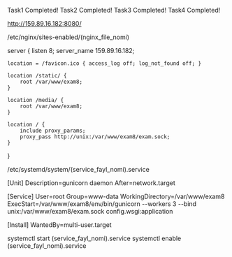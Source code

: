 Task1 Completed!
Task2 Completed!
Task3 Completed!
Task4 Completed!

http://159.89.16.182:8080/



/etc/nginx/sites-enabled/(nginx_file_nomi)

server {
    listen       8;
    server_name  159.89.16.182;

    location = /favicon.ico { access_log off; log_not_found off; }

    location /static/ {
        root /var/www/exam8;
    }

    location /media/ {
        root /var/www/exam8;
    }

    location / {
        include proxy_params;
        proxy_pass http://unix:/var/www/exam8/exam.sock;
    }

}







/etc/systemd/system/(service_fayl_nomi).service


[Unit]
Description=gunicorn daemon
After=network.target

[Service]
User=root
Group=www-data
WorkingDirectory=/var/www/exam8
ExecStart=/var/www/exam8/env/bin/gunicorn --workers 3 --bind unix:/var/www/exam8/exam.sock config.wsgi:application

[Install]
WantedBy=multi-user.target



systemctl start (service_fayl_nomi).service
systemctl enable (service_fayl_nomi).service


